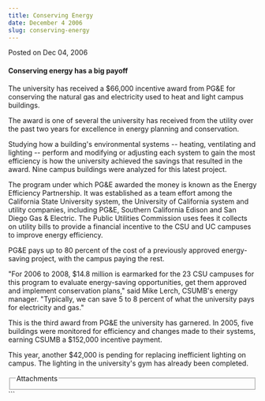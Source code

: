 ```yaml
---
title: Conserving Energy
date: December 4 2006
slug: conserving-energy
---
```


 
<span class="date">Posted on Dec 04, 2006 </span>
<h4>Conserving energy has a big payoff</h4>
<p>
  The university has received a $66,000 incentive award from PG&amp;E for
  conserving the natural gas and electricity used to heat and light campus
  buildings.
</p>
<p>
  The award is one of several the university has received from the utility over
  the past two years for excellence in energy planning and conservation.
</p>
<p>
  Studying how a building&apos;s environmental systems -- heating, ventilating
  and lighting -- perform and modifying or adjusting each system to gain the
  most efficiency is how the university achieved the savings that resulted in
  the award. Nine campus buildings were analyzed for this latest project.
</p>
<p>
  The program under which PG&amp;E awarded the money is known as the Energy
  Efficiency Partnership. It was established as a team effort among the
  California State University system, the University of California system and
  utility companies, including PG&amp;E, Southern California Edison and San
  Diego Gas &amp; Electric. The Public Utilities Commission uses fees it
  collects on utility bills to provide a financial incentive to the CSU and UC
  campuses to improve energy efficiency.
</p>
<p>
  PG&amp;E pays up to 80 percent of the cost of a previously approved
  energy-saving project, with the campus paying the rest.
</p>
<p>
  &quot;For 2006 to 2008, $14.8 million is earmarked for the 23 CSU campuses for
  this program to evaluate energy-saving opportunities, get them approved and
  implement conservation plans,&quot; said Mike Lerch, CSUMB&apos;s energy
  manager. &quot;Typically, we can save 5 to 8 percent of what the university
  pays for electricity and gas.&quot;
</p>
<p>
  This is the third award from PG&amp;E the university has garnered. In 2005,
  five buildings were monitored for efficiency and changes made to their
  systems, earning CSUMB a $152,000 incentive payment.
</p>
<p>
  This year, another $42,000 is pending for replacing inefficient lighting on
  campus. The lighting in the university&apos;s gym has already been completed.
</p>
<fieldset class="fieldgroup group-attachments">
  <legend>Attachments</legend>
  <div class="field field-type-emvideo field-field-attach-video">
    <div class="field-items">
      <div class="field-item odd">
        <div class="emvideo emvideo-video emvideo-" />
      </div>
    </div>
  </div>
</fieldset>
```
